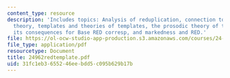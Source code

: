 ```yaml
---
content_type: resource
description: 'Includes topics: Analysis of reduplication, connection to correspondence
  theory, templates and theories of templates, the prosodic theory of templates and
  its consequences for Base RED corresp, and markedness and RED.'
file: https://ol-ocw-studio-app-production.s3.amazonaws.com/courses/24-962-advanced-phonology-spring-2005/31fc1eb3655246eebdd5c095b629b17b_24962redtemplate.pdf
file_type: application/pdf
resourcetype: Document
title: 24962redtemplate.pdf
uid: 31fc1eb3-6552-46ee-bdd5-c095b629b17b
---
```

